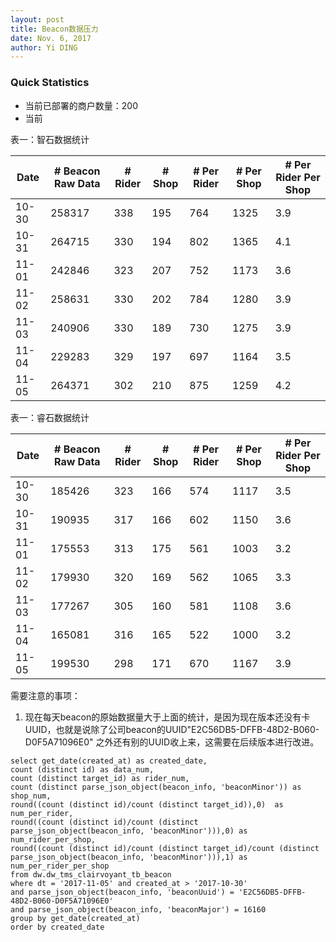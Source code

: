 ```yaml
--- 
layout: post
title: Beacon数据压力
date: Nov. 6, 2017
author: Yi DING
---
```


[comment]: # (统计并预估Beacon的数据压力)

### Quick Statistics
* 当前已部署的商户数量：200
* 当前

表一：智石数据统计

|Date   |# Beacon Raw Data  |# Rider    |# Shop | # Per Rider   |# Per Shop |# Per Rider Per Shop   |
|---    |---                |---        |---    |---            |---        |---                    |
|10-30  |258317             |338        |195    |764            |1325       |3.9                    |
|10-31  |264715             |330        |194    |802            |1365       |4.1                    |
|11-01  |242846             |323        |207    |752            |1173       |3.6                    |
|11-02  |258631             |330        |202    |784            |1280       |3.9                    |
|11-03  |240906             |330        |189    |730            |1275       |3.9                    |
|11-04  |229283             |329        |197    |697            |1164       |3.5                    |       
|11-05  |264371             |302        |210    |875            |1259       |4.2                    |

表一：睿石数据统计

|Date   |# Beacon Raw Data  |# Rider    |# Shop | # Per Rider   |# Per Shop |# Per Rider Per Shop   |
|---    |---                |---        |---    |---            |---        |---                    |
|10-30  |185426             |323        |166    |574            |1117       |3.5                    |
|10-31  |190935             |317        |166    |602            |1150       |3.6                    |
|11-01  |175553             |313        |175    |561            |1003       |3.2                    |
|11-02  |179930             |320        |169    |562            |1065       |3.3                    |
|11-03  |177267             |305        |160    |581            |1108       |3.6                    |
|11-04  |165081             |316        |165    |522            |1000       |3.2                    |
|11-05  |199530             |298        |171    |670            |1167       |3.9                    |


需要注意的事项：
1. 现在每天beacon的原始数据量大于上面的统计，是因为现在版本还没有卡UUID，也就是说除了公司beacon的UUID"E2C56DB5-DFFB-48D2-B060-D0F5A71096E0" 之外还有别的UUID收上来，这需要在后续版本进行改进。



```
select get_date(created_at) as created_date, 
count (distinct id) as data_num,
count (distinct target_id) as rider_num,
count (distinct parse_json_object(beacon_info, 'beaconMinor')) as shop_num,
round((count (distinct id)/count (distinct target_id)),0)  as num_per_rider,
round((count (distinct id)/count (distinct parse_json_object(beacon_info, 'beaconMinor'))),0) as num_rider_per_shop,
round((count (distinct id)/count (distinct target_id)/count (distinct parse_json_object(beacon_info, 'beaconMinor'))),1) as num_per_rider_per_shop
from dw.dw_tms_clairvoyant_tb_beacon 
where dt = '2017-11-05' and created_at > '2017-10-30' 
and parse_json_object(beacon_info, 'beaconUuid') = 'E2C56DB5-DFFB-48D2-B060-D0F5A71096E0'
and parse_json_object(beacon_info, 'beaconMajor') = 16160
group by get_date(created_at)
order by created_date
```
